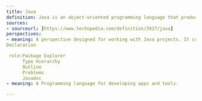 ```yaml
---
title: Java
definition: Java is an object-oriented programming language that produces software for multiple platforms. When a programmer writes a Java application, the compiled code (known as bytecode) runs on most operating systems (OS), including Windows, Linux and Mac OS. Java derives much of its syntax from the C and C++ programming languages.
sources:
- sourceurl: [https://www.techopedia.com/definition/3927/java]
perspectives:
- meaning: A perspective designed for working with Java projects. It consists of an editor area and the following views:
Declaration

 role:Package Explorer
      Type Hierarchy
      Outline
      Problems
      Javadoc
- meaning: A Programming language for developing apps and tools.

---
```

